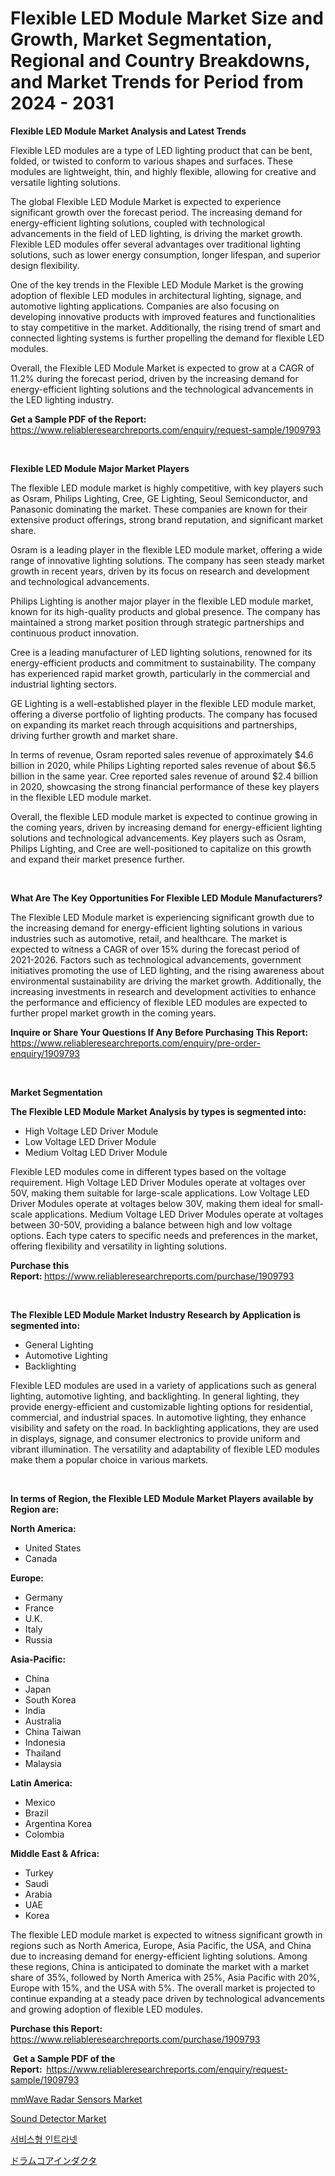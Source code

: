 <p><h1>Flexible LED Module Market Size and Growth, Market Segmentation, Regional and Country Breakdowns, and Market Trends for Period from 2024 -  2031</h1></p><p><strong>Flexible LED Module Market Analysis and Latest Trends</strong></p>
<p><p>Flexible LED modules are a type of LED lighting product that can be bent, folded, or twisted to conform to various shapes and surfaces. These modules are lightweight, thin, and highly flexible, allowing for creative and versatile lighting solutions.</p><p>The global Flexible LED Module Market is expected to experience significant growth over the forecast period. The increasing demand for energy-efficient lighting solutions, coupled with technological advancements in the field of LED lighting, is driving the market growth. Flexible LED modules offer several advantages over traditional lighting solutions, such as lower energy consumption, longer lifespan, and superior design flexibility.</p><p>One of the key trends in the Flexible LED Module Market is the growing adoption of flexible LED modules in architectural lighting, signage, and automotive lighting applications. Companies are also focusing on developing innovative products with improved features and functionalities to stay competitive in the market. Additionally, the rising trend of smart and connected lighting systems is further propelling the demand for flexible LED modules.</p><p>Overall, the Flexible LED Module Market is expected to grow at a CAGR of 11.2% during the forecast period, driven by the increasing demand for energy-efficient lighting solutions and the technological advancements in the LED lighting industry.</p></p>
<p><strong>Get a Sample PDF of the Report:&nbsp;</strong> <a href="https://www.reliableresearchreports.com/enquiry/request-sample/1909793">https://www.reliableresearchreports.com/enquiry/request-sample/1909793</a></p>
<p>&nbsp;</p>
<p><strong>Flexible LED Module Major Market Players</strong></p>
<p><p>The flexible LED module market is highly competitive, with key players such as Osram, Philips Lighting, Cree, GE Lighting, Seoul Semiconductor, and Panasonic dominating the market. These companies are known for their extensive product offerings, strong brand reputation, and significant market share.</p><p>Osram is a leading player in the flexible LED module market, offering a wide range of innovative lighting solutions. The company has seen steady market growth in recent years, driven by its focus on research and development and technological advancements.</p><p>Philips Lighting is another major player in the flexible LED module market, known for its high-quality products and global presence. The company has maintained a strong market position through strategic partnerships and continuous product innovation.</p><p>Cree is a leading manufacturer of LED lighting solutions, renowned for its energy-efficient products and commitment to sustainability. The company has experienced rapid market growth, particularly in the commercial and industrial lighting sectors.</p><p>GE Lighting is a well-established player in the flexible LED module market, offering a diverse portfolio of lighting products. The company has focused on expanding its market reach through acquisitions and partnerships, driving further growth and market share.</p><p>In terms of revenue, Osram reported sales revenue of approximately $4.6 billion in 2020, while Philips Lighting reported sales revenue of about $6.5 billion in the same year. Cree reported sales revenue of around $2.4 billion in 2020, showcasing the strong financial performance of these key players in the flexible LED module market.</p><p>Overall, the flexible LED module market is expected to continue growing in the coming years, driven by increasing demand for energy-efficient lighting solutions and technological advancements. Key players such as Osram, Philips Lighting, and Cree are well-positioned to capitalize on this growth and expand their market presence further.</p></p>
<p>&nbsp;</p>
<p><strong>What Are The Key Opportunities For Flexible LED Module Manufacturers?</strong></p>
<p><p>The Flexible LED Module market is experiencing significant growth due to the increasing demand for energy-efficient lighting solutions in various industries such as automotive, retail, and healthcare. The market is expected to witness a CAGR of over 15% during the forecast period of 2021-2026. Factors such as technological advancements, government initiatives promoting the use of LED lighting, and the rising awareness about environmental sustainability are driving the market growth. Additionally, the increasing investments in research and development activities to enhance the performance and efficiency of flexible LED modules are expected to further propel market growth in the coming years.</p></p>
<p><strong>Inquire or Share Your Questions If Any Before Purchasing This Report:</strong> <a href="https://www.reliableresearchreports.com/enquiry/pre-order-enquiry/1909793">https://www.reliableresearchreports.com/enquiry/pre-order-enquiry/1909793</a></p>
<p>&nbsp;</p>
<p><strong>Market Segmentation</strong></p>
<p><strong>The Flexible LED Module Market Analysis by types is segmented into:</strong></p>
<p><ul><li>High Voltage LED Driver Module</li><li>Low Voltage LED Driver Module</li><li>Medium Voltag LED Driver Module</li></ul></p>
<p><p>Flexible LED modules come in different types based on the voltage requirement. High Voltage LED Driver Modules operate at voltages over 50V, making them suitable for large-scale applications. Low Voltage LED Driver Modules operate at voltages below 30V, making them ideal for small-scale applications. Medium Voltage LED Driver Modules operate at voltages between 30-50V, providing a balance between high and low voltage options. Each type caters to specific needs and preferences in the market, offering flexibility and versatility in lighting solutions.</p></p>
<p><strong>Purchase this Report:&nbsp;</strong><a href="https://www.reliableresearchreports.com/purchase/1909793">https://www.reliableresearchreports.com/purchase/1909793</a></p>
<p>&nbsp;</p>
<p><strong>The Flexible LED Module Market Industry Research by Application is segmented into:</strong></p>
<p><ul><li>General Lighting</li><li>Automotive Lighting</li><li>Backlighting</li></ul></p>
<p><p>Flexible LED modules are used in a variety of applications such as general lighting, automotive lighting, and backlighting. In general lighting, they provide energy-efficient and customizable lighting options for residential, commercial, and industrial spaces. In automotive lighting, they enhance visibility and safety on the road. In backlighting applications, they are used in displays, signage, and consumer electronics to provide uniform and vibrant illumination. The versatility and adaptability of flexible LED modules make them a popular choice in various markets.</p></p>
<p>&nbsp;</p>
<p><strong>In terms of Region, the Flexible LED Module Market Players available by Region are:</strong></p>
<p>
    <p> <strong> North America: </strong>
        <ul>
            <li>United States</li>
            <li>Canada</li>
        </ul>
        </p> 
    <p> <strong> Europe: </strong>
        <ul>
            <li>Germany</li>
            <li>France</li>
            <li>U.K.</li>
            <li>Italy</li>
            <li>Russia</li>
        </ul>
        </p> 
    <p> <strong> Asia-Pacific: </strong>
        <ul>
            <li>China</li>
            <li>Japan</li>
            <li>South Korea</li>
            <li>India</li>
            <li>Australia</li>
            <li>China Taiwan</li>
            <li>Indonesia</li>
            <li>Thailand</li>
            <li>Malaysia</li>
        </ul>
        </p> 
    <p> <strong> Latin America: </strong>
        <ul>
            <li>Mexico</li>
            <li>Brazil</li>
            <li>Argentina Korea</li>
            <li>Colombia</li>
        </ul>
        </p> 
    <p> <strong> Middle East & Africa: </strong>
        <ul>
            <li>Turkey</li>
            <li>Saudi</li>
            <li>Arabia</li>
            <li>UAE</li>
            <li>Korea</li>
        </ul>
    </p>
    </p>
<p><p>The flexible LED module market is expected to witness significant growth in regions such as North America, Europe, Asia Pacific, the USA, and China due to increasing demand for energy-efficient lighting solutions. Among these regions, China is anticipated to dominate the market with a market share of 35%, followed by North America with 25%, Asia Pacific with 20%, Europe with 15%, and the USA with 5%. The overall market is projected to continue expanding at a steady pace driven by technological advancements and growing adoption of flexible LED modules.</p></p>
<p><strong>Purchase this Report: </strong><a href="https://www.reliableresearchreports.com/purchase/1909793">https://www.reliableresearchreports.com/purchase/1909793</a></p>
<p>&nbsp;<strong>Get a Sample PDF of the Report:&nbsp;&nbsp;</strong><a href="https://www.reliableresearchreports.com/enquiry/request-sample/1909793">https://www.reliableresearchreports.com/enquiry/request-sample/1909793</a></p>
<p><strong></strong></p>
<p><p><a href="https://github.com/zjyglelu/Market-Research-Report-List-2/blob/main/mmwave-radar-sensors-market.md">mmWave Radar Sensors Market</a></p><p><a href="https://github.com/elizabethdagraca/Market-Research-Report-List-2/blob/main/sound-detector-market.md">Sound Detector Market</a></p><p><a href="https://github.com/ZacharyScthmitt4465/Market-Research-Report-List-1/blob/main/75586359788.md">서비스형 인트라넷</a></p><p><a href="https://github.com/SarahFahey88/Market-Research-Report-List-1/blob/main/997126810627.md">ドラムコアインダクタ</a></p></p>